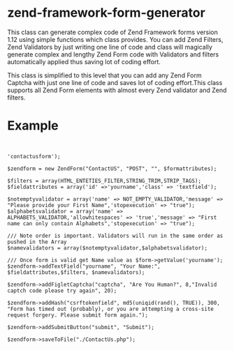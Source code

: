 zend-framework-form-generator
=============================

This class can generate complex code of Zend Framework forms version 1.12 using simple functions which class provides. 
You can add Zend Filters, Zend Validators by just writing one line of code and class will magically generate 
complex and lengthy Zend Form code with Validators and filters automatically applied thus saving lot of coding effort.

This class is simplified to this level that you can add any Zend Form Captcha with just one line of code and saves 
lot of coding effort.This class supports all Zend Form elements with almost every Zend validator and Zend filters.

Example
==========================
<pre><code>

<?php

include_once 'ZendForm.Class.php';

$formattributes = array('id' =>'contactusform');

$zendform = new ZendForm("ContactUS", "POST", "", $formattributes);

$filters = array(HTML_ENTETIES_FILTER,STRING_TRIM,STRIP_TAGS);
$fieldattributes = array('id' =>'yourname','class' => 'textfield');

$notemptyvalidator = array('name' => NOT_EMPTY_VALIDATOR,'message' => "Please provide your First Name",'stopexecution' => "true"); 
$alphabetsvalidator = array('name' => ALPHABETS_VALIDATOR,'allowhitespaces' => 'true','message' => "First name can only contain Alphabets",'stopexecution' => "true");

/// Note order is important. Validators will run in the same order as pushed in the Array
$namevalidators = array($notemptyvalidator,$alphabetsvalidator); 

/// Once form is valid get Name value as $form->getValue('yourname');
$zendform->addTextField("yourname", "Your Name:", $fieldattributes,$filters, $namevalidators);

$zendform->addFigletCaptcha("captcha", "Are You Human?", 8,"Invalid captch code please try again", 20);

$zendform->addHash("csrftokenfield", md5(uniqid(rand(), TRUE)), 300, "Form has timed out (probably), or you are attempting a cross-site request forgery. Please submit form again.");

$zendform->addSubmitButton("submit", "Submit");

$zendform->saveToFile("./ContactUs.php");

</code></pre>
